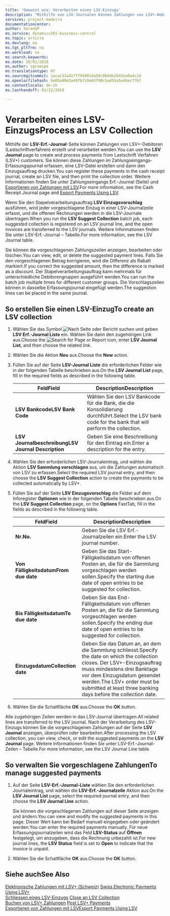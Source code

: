 ```yaml
---
title: 'Gewusst wie: Verarbeiten eines LSV-Einzugs'
description: "Mithilfe von LSV-Journalen können Zahlungen von LSV+-Debitoren (Lastschriftverfahren) erstellt und verarbeitet werden. Sie können diese Zahlungen im Zahlungseingangs-Erfassungsjournal erfassen, eine LSV-Datei erstellen und dann den Einzugsauftrag drucken."
services: project-madeira
documentationcenter: 
author: SorenGP
ms.service: dynamics365-business-central
ms.topic: article
ms.devlang: na
ms.tgt_pltfrm: na
ms.workload: na
ms.search.keywords: 
ms.date: 10/01/2018
ms.author: sgroespe
ms.translationtype: HT
ms.sourcegitcommit: 1acac32a417f794801da50c866db2643ea0a4c2d
ms.openlocfilehash: 9a05a80e5a49fb7c0e65f98cbad55a5a46ec7767
ms.contentlocale: de-ch
ms.lasthandoff: 01/22/2019

---
```

# <a name="process-an-lsv-collection"></a><span data-ttu-id="cbe08-104">Verarbeiten eines LSV-Einzugs</span><span class="sxs-lookup"><span data-stu-id="cbe08-104">Process an LSV Collection</span></span>
<span data-ttu-id="cbe08-105">Mithilfe der **LSV-Erf.-Journal**-Seite können Zahlungen von LSV+-Debitoren (Lastschriftverfahren) erstellt und verarbeitet werden.</span><span class="sxs-lookup"><span data-stu-id="cbe08-105">You can use the **LSV Journal** page to create and process payments from Lastschrift Verfahren (LSV+) customers.</span></span> <span data-ttu-id="cbe08-106">Sie können diese Zahlungen im Zahlungseingangs-Erfassungsjournal erfassen, eine LSV-Datei erstellen und dann den Einzugsauftrag drucken.</span><span class="sxs-lookup"><span data-stu-id="cbe08-106">You can register these payments in the cash receipt journal, create an LSV file, and then print the collection order.</span></span> <span data-ttu-id="cbe08-107">Weitere Informationen finden Sie unter Zahlungseingangs Erf.-Journal (Seite) und [Exportieren von Zahlungen mit LSV](how-to-export-payments-using-lsv.md).</span><span class="sxs-lookup"><span data-stu-id="cbe08-107">For more information, see the Cash Receipt Journal page and [Export Payments Using LSV](how-to-export-payments-using-lsv.md).</span></span>  

<span data-ttu-id="cbe08-108">Wenn Sie den Stapelverarbeitungsauftrag **LSV Einzugsvorschlag** ausführen, wird jeder vorgeschlagene Einzug in einer LSV-Journalzeile erfasst, und die offenen Rechnungen werden in die LSV-Journale übertragen.</span><span class="sxs-lookup"><span data-stu-id="cbe08-108">When you run the **LSV Suggest Collection** batch job, each suggested collection is registered on an LSV journal line, and the open invoices are transferred to the LSV journals.</span></span> <span data-ttu-id="cbe08-109">Weitere Informationen finden Sie unter LSV-Erf.-Journal – Tabelle.</span><span class="sxs-lookup"><span data-stu-id="cbe08-109">For more information, see the LSV Journal table.</span></span>  

<span data-ttu-id="cbe08-110">Sie können die vorgeschlagenen Zahlungszeilen anzeigen, bearbeiten oder löschen.</span><span class="sxs-lookup"><span data-stu-id="cbe08-110">You can view, edit, or delete the suggested payment lines.</span></span> <span data-ttu-id="cbe08-111">Falls Sie den vorgeschlagenen Betrag korrigieren, wird die Differenz als Rabatt markiert.</span><span class="sxs-lookup"><span data-stu-id="cbe08-111">If you correct the suggested amount, then the difference is marked as a discount.</span></span> <span data-ttu-id="cbe08-112">Der Stapelverarbeitungsauftrag kann mehrmals für unterschiedliche Debitorengruppen ausgeführt werden.</span><span class="sxs-lookup"><span data-stu-id="cbe08-112">You can run the batch job multiple times for different customer groups.</span></span> <span data-ttu-id="cbe08-113">Die Vorschlagszeilen können in dasselbe Erfassungsjournal eingefügt werden.</span><span class="sxs-lookup"><span data-stu-id="cbe08-113">The suggestion lines can be placed in the same journal.</span></span>  

## <a name="to-create-an-lsv-collection"></a><span data-ttu-id="cbe08-114">So erstellen Sie einen LSV-Einzug</span><span class="sxs-lookup"><span data-stu-id="cbe08-114">To create an LSV collection</span></span>  

1.  <span data-ttu-id="cbe08-115">Wählen Sie das Symbol ![Nach Seite oder Bericht suchen](../../media/ui-search/search_small.png "Nach Seite ober Bericht suchen") und geben **LSV Erf.-Journal Liste** ein. Wählen Sie dann den zugehörigen Link aus.</span><span class="sxs-lookup"><span data-stu-id="cbe08-115">Choose the ![Search for Page or Report](../../media/ui-search/search_small.png "Search for Page or Report icon") icon, enter **LSV Journal List**, and then choose the related link.</span></span>  
2.  <span data-ttu-id="cbe08-116">Wählen Sie die Aktion **Neu** aus.</span><span class="sxs-lookup"><span data-stu-id="cbe08-116">Choose the **New** action.</span></span>  
3.  <span data-ttu-id="cbe08-117">Füllen Sie auf der Seite **LSV-Journal Liste** die erforderlichen Felder wie in der folgenden Tabelle beschrieben aus.</span><span class="sxs-lookup"><span data-stu-id="cbe08-117">On the **LSV Journal List** page, fill in the required fields as described in the following table.</span></span>  

    |<span data-ttu-id="cbe08-118">Feld</span><span class="sxs-lookup"><span data-stu-id="cbe08-118">Field</span></span>|<span data-ttu-id="cbe08-119">Description</span><span class="sxs-lookup"><span data-stu-id="cbe08-119">Description</span></span>|  
    |---------------------------------|---------------------------------------|  
    |<span data-ttu-id="cbe08-120">**LSV Bankcode**</span><span class="sxs-lookup"><span data-stu-id="cbe08-120">**LSV Bank Code**</span></span>|<span data-ttu-id="cbe08-121">Wählen Sie den LSV Bankcode für die Bank, die die Konsolidierung durchführt.</span><span class="sxs-lookup"><span data-stu-id="cbe08-121">Select the LSV bank code for the bank that will perform the collection.</span></span>|  
    |<span data-ttu-id="cbe08-122">**LSV Journalbeschreibung**</span><span class="sxs-lookup"><span data-stu-id="cbe08-122">**LSV Journal Description**</span></span>|<span data-ttu-id="cbe08-123">Geben Sie eine Beschreibung für den Eintrag ein.</span><span class="sxs-lookup"><span data-stu-id="cbe08-123">Enter a description for the entry.</span></span>|

4.  <span data-ttu-id="cbe08-124">Wählen Sie den erforderlichen LSV-Journaleintrag, und wählen die Aktion **LSV Sammlung vorschlagen** aus, um die Zahlungen automatisch von LSV zu erfassen.</span><span class="sxs-lookup"><span data-stu-id="cbe08-124">Select the required LSV journal entry, and then choose the **LSV Suggest Collection** action to create the payments to be collected automatically by LSV+.</span></span>  
5.  <span data-ttu-id="cbe08-125">Füllen Sie auf der Seite **LSV Einzugsvorschlag** die Felder auf dem Inforegister **Optionen** wie in der folgenden Tabelle beschrieben aus.</span><span class="sxs-lookup"><span data-stu-id="cbe08-125">On the **LSV Suggest Collection** page, on the **Options** FastTab, fill in the fields as described in the following table.</span></span>  

    |<span data-ttu-id="cbe08-126">Feld</span><span class="sxs-lookup"><span data-stu-id="cbe08-126">Field</span></span>|<span data-ttu-id="cbe08-127">Description</span><span class="sxs-lookup"><span data-stu-id="cbe08-127">Description</span></span>|  
    |---------------------------------|---------------------------------------|  
    |<span data-ttu-id="cbe08-128">**Nr.**</span><span class="sxs-lookup"><span data-stu-id="cbe08-128">**No.**</span></span>|<span data-ttu-id="cbe08-129">Geben Sie die LSV Erf.-Journalzeilen ein.</span><span class="sxs-lookup"><span data-stu-id="cbe08-129">Enter the LSV journal number.</span></span>|  
    |<span data-ttu-id="cbe08-130">**Von Fälligkeitsdatum**</span><span class="sxs-lookup"><span data-stu-id="cbe08-130">**From due date**</span></span>|<span data-ttu-id="cbe08-131">Geben Sie das Start- Fälligkeitsdatum von offenen Posten an, die für die Sammlung vorgeschlagen werden sollen.</span><span class="sxs-lookup"><span data-stu-id="cbe08-131">Specify the starting due date of open entries to be suggested for collection.</span></span>|  
    |<span data-ttu-id="cbe08-132">**Bis Fälligkeitsdatum**</span><span class="sxs-lookup"><span data-stu-id="cbe08-132">**To due date**</span></span>|<span data-ttu-id="cbe08-133">Geben Sie das End- Fälligkeitsdatum von offenen Posten an, die für die Sammlung vorgeschlagen werden sollen.</span><span class="sxs-lookup"><span data-stu-id="cbe08-133">Specify the ending due date of open entries to be suggested for collection.</span></span>|  
    |<span data-ttu-id="cbe08-134">**Einzugsdatum**</span><span class="sxs-lookup"><span data-stu-id="cbe08-134">**Collection date**</span></span>|<span data-ttu-id="cbe08-135">Geben Sie das Datum an, an dem die Sammlung schliesst.</span><span class="sxs-lookup"><span data-stu-id="cbe08-135">Specify the date on which the collection closes.</span></span> <span data-ttu-id="cbe08-136">Der LSV+-Einzugsauftrag muss mindestens drei Banktage vor dem Einzugsdatum gesendet werden.</span><span class="sxs-lookup"><span data-stu-id="cbe08-136">The LSV+ order must be submitted at least three banking days before the collection date.</span></span>|  

6.  <span data-ttu-id="cbe08-137">Wählen Sie die Schaltfläche **OK** aus.</span><span class="sxs-lookup"><span data-stu-id="cbe08-137">Choose the **OK** button.</span></span>  

<span data-ttu-id="cbe08-138">Alle zugehörigen Zeilen werden in das LSV-Journal übertragen.</span><span class="sxs-lookup"><span data-stu-id="cbe08-138">All related lines are transferred to the LSV journal.</span></span> <span data-ttu-id="cbe08-139">Nach der Verarbeitung des LSV-Einzugs können Sie die vorgeschlagenen Zahlungen auf der Seite **LSV Journal** anzeigen, überprüfen oder bearbeiten.</span><span class="sxs-lookup"><span data-stu-id="cbe08-139">After processing the LSV collection, you can view, check, or edit the suggested payments on the **LSV Journal** page.</span></span> <span data-ttu-id="cbe08-140">Weitere Informationen finden Sie unter LSV-Erf.-Journal-Zeilen – Tabelle.</span><span class="sxs-lookup"><span data-stu-id="cbe08-140">For more information, see the LSV Journal Line table.</span></span>  

## <a name="to-manage-suggested-payments"></a><span data-ttu-id="cbe08-141">So verwalten Sie vorgeschlagene Zahlungen</span><span class="sxs-lookup"><span data-stu-id="cbe08-141">To manage suggested payments</span></span>  

1.  <span data-ttu-id="cbe08-142">Auf der Seite **LSV-Erf.-Journal-Liste** wählen Sie den erforderlichen Journaleintrag, und wählen die **LSV-Erf.-Journalzeile** Aktion aus.</span><span class="sxs-lookup"><span data-stu-id="cbe08-142">On the **LSV Journal List** page, select the required journal entry, and then choose the **LSV Journal Line** action.</span></span>  

    <span data-ttu-id="cbe08-143">Sie können die vorgeschlagenen Zahlungen auf dieser Seite anzeigen und ändern.</span><span class="sxs-lookup"><span data-stu-id="cbe08-143">You can view and modify the suggested payments in this page.</span></span> <span data-ttu-id="cbe08-144">Dieser Wert kann bei Bedarf manuell eingegeben oder geändert werden.</span><span class="sxs-lookup"><span data-stu-id="cbe08-144">You can enter the required payments manually.</span></span> <span data-ttu-id="cbe08-145">Für neue Erfassungsjournalzeilen wird das Feld **LSV-Status** auf **Öffnen** festgelegt, um anzugeben, dass die Rechnung unbezahlt ist.</span><span class="sxs-lookup"><span data-stu-id="cbe08-145">For new journal lines, the **LSV Status** field is set to **Open** to indicate that the invoice is unpaid.</span></span>  

3.  <span data-ttu-id="cbe08-146">Wählen Sie die Schaltfläche **OK** aus.</span><span class="sxs-lookup"><span data-stu-id="cbe08-146">Choose the **OK** button.</span></span>  

## <a name="see-also"></a><span data-ttu-id="cbe08-147">Siehe auch</span><span class="sxs-lookup"><span data-stu-id="cbe08-147">See Also</span></span>  
 <span data-ttu-id="cbe08-148">[Elektronische Zahlungen mit LSV+ (Schweiz)](swiss-electronic-payments-using-lsv-.md) </span><span class="sxs-lookup"><span data-stu-id="cbe08-148">[Swiss Electronic Payments Using LSV+](swiss-electronic-payments-using-lsv-.md) </span></span>  
 <span data-ttu-id="cbe08-149">[Schliessen eines LSV-Einzugs](how-to-close-an-lsv-collection.md) </span><span class="sxs-lookup"><span data-stu-id="cbe08-149">[Close an LSV Collection](how-to-close-an-lsv-collection.md) </span></span>  
 <span data-ttu-id="cbe08-150">[Buchen von LSV+ Zahlungen](how-to-post-lsv-payments.md) </span><span class="sxs-lookup"><span data-stu-id="cbe08-150">[Post LSV+ Payments](how-to-post-lsv-payments.md) </span></span>  
 [<span data-ttu-id="cbe08-151">Exportieren von Zahlungen mit LSV</span><span class="sxs-lookup"><span data-stu-id="cbe08-151">Export Payments Using LSV</span></span>](how-to-export-payments-using-lsv.md)

